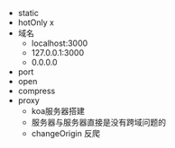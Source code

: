 - static
- hotOnly x
- 域名
  - localhost:3000
  - 127.0.0.1:3000
  - 0.0.0.0
- port
- open
- compress
- proxy
  - koa服务器搭建
  - 服务器与服务器直接是没有跨域问题的
  - changeOrigin 反爬